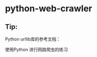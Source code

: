 # python-web-crawler

## Tip:

Python urllib库的参考文档：<a href="https://docs.python.org/3/library/urllib.html" target="_blank"></a>

使用Python 进行网路爬虫的练习



